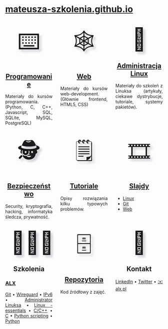# [mateusza-szkolenia.github.io](https://mateusza-szkolenia.github.io/)

<nav>

<section markdown="1">
<figure>⌨️</figure>

##  [Programowanie](Programowanie/)

Materiały do kursów programowania. (Python, C, C++, Javascript, SQL, SQLite, MySQL, PostgreSQL)

</section>

<section markdown="1">
<figure>🕸️</figure>

## [Web](Web/)

Materiały do kursów web-development. (Głównie frontend, HTML5, CSS)

</section>

<section markdown="1">
<figure>🐧</figure>

## [Administracja Linux](Administracja_Linux/)

Materiały do szkoleń z Linuksa (artykuły, ciekawe dystrybucje, tutoriale, systemy pakietów).

</section>

<section markdown="1">
<figure>🕵️</figure>

## [Bezpieczeństwo](Bezpieczenstwo/)

Security, kryptografia, hacking, informatyka śledcza, prywatność.

</section>

<section markdown="1">
<figure>🗒️</figure>

## [Tutoriale](Tutoriale/)

Opisy rozwiązania kilku typowych problemów.

</section>

<section markdown="1">
<figure>🎞️</figure>

## [Slajdy](Slajdy/)

* [Linux](Slajdy/Linux/)
* [Git](Slajdy/Git/)
* [Web](Slajdy/Web/)

</section>

<section markdown="1">
<figure>👨🏼‍🏫</figure>

## Szkolenia

### [ALX](https://alx.pl)

[Git](https://www.alx.pl/szkolenia/git-intro/) •
[Wireguard](https://www.alx.pl/szkolenia/wireguard/) •
[IPv6](https://www.alx.pl/szkolenia/protokol-ipv6/) •
[Administrator Linuksa](https://www.alx.pl/pl/administrator-linuksa/) •
[Linux - essentials](https://www.alx.pl/szkolenia/linux-essentials/) •
[C/C++](https://www.alx.pl/pl/kurs-cpp-programowanie/) •
[C](https://www.alx.pl/szkolenia/programowanie-c-podstawy/) •
[Python scripting](https://www.alx.pl/szkolenia/python-pisanie-drobnych-programow/) •
[Python](https://www.alx.pl/pl/bootcamp-python/)

</section>

<section markdown="1">
<figure>🗄</figure>

## [Repozytoria](https://github.com/mateusza-szkolenia/)

Kod źródłowy z zajęć.

</section>

<section markdown="1">
<figure>👋</figure>

## Kontakt

[LinkedIn](https://www.linkedin.com/in/mateusza/) •
[Twitter](https://twitter.com/mateusza) •
[✉️ alx.pl](mailto:m.adamowski@alx.pl)

</section>

</nav>

<style>
/* <!-- */
nav section figure
{
    display: block;
    margin: 0.25em;
    font-size: 5em;
    text-align: center;
    text-shadow: 0.1em 0.1em 0.1em rgba(10, 10, 50, 0.2);
}

@media (min-width: 720px)
{
    nav
    {
        display: flex;
        flex-wrap: wrap;
        justify-content: space-between;
    }

    nav section
    {
        width: 30%;
    }

    nav section p
    {
        text-align: justify;
    }

    nav section h2
    {
        text-align: center;
    }
}
/* --> */
</style>

<script data-goatcounter="https://mateusza.goatcounter.com/count" async src="//gc.zgo.at/count.js"></script>

